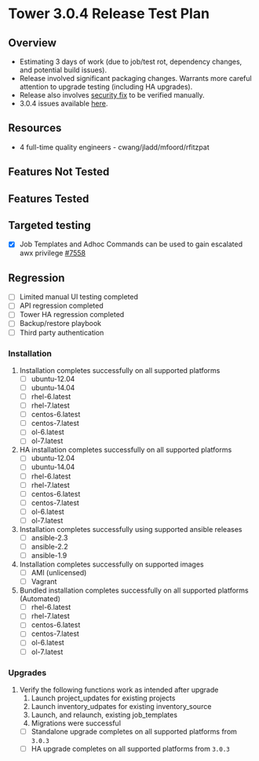 # Tower 3.0.4 Release Test Plan

## Overview

* Estimating 3 days of work (due to job/test rot, dependency changes, and potential build issues).
* Release involved significant packaging changes. Warrants more careful attention to upgrade testing (including HA upgrades).
* Release also involves [security fix](https://github.com/ansible/ansible-tower/issues/7558) to be verified manually.
* 3.0.4 issues available [here](https://github.com/ansible/ansible-tower/issues?q=is%3Aopen+is%3Aissue+milestone%3Arelease_3.0.4).

## Resources
* 4 full-time quality engineers - cwang/jladd/mfoord/rfitzpat

## Features Not Tested

## Features Tested

## Targeted testing

* [x] Job Templates and Adhoc Commands can be used to gain escalated awx privilege [#7558](https://github.com/ansible/ansible-tower/issues/7558)

## Regression
* [ ] Limited manual UI testing completed
* [ ] API regression completed
* [ ] Tower HA regression completed
* [ ] Backup/restore playbook
* [ ] Third party authentication

### Installation
1. Installation completes successfully on all supported platforms
    * [ ] ubuntu-12.04
    * [ ] ubuntu-14.04
    * [ ] rhel-6.latest
    * [ ] rhel-7.latest
    * [ ] centos-6.latest
    * [ ] centos-7.latest
    * [ ] ol-6.latest
    * [ ] ol-7.latest
1. HA installation completes successfully on all supported platforms
    * [ ] ubuntu-12.04
    * [ ] ubuntu-14.04
    * [ ] rhel-6.latest
    * [ ] rhel-7.latest
    * [ ] centos-6.latest
    * [ ] centos-7.latest
    * [ ] ol-6.latest
    * [ ] ol-7.latest
1. Installation completes successfully using supported ansible releases
    * [ ] ansible-2.3
    * [ ] ansible-2.2
    * [ ] ansible-1.9
1. Installation completes successfully on supported images
    * [ ] AMI (unlicensed)
    * [ ] Vagrant
1. Bundled installation completes successfully on all supported platforms (Automated)
    * [ ] rhel-6.latest
    * [ ] rhel-7.latest
    * [ ] centos-6.latest
    * [ ] centos-7.latest
    * [ ] ol-6.latest
    * [ ] ol-7.latest

### Upgrades
1. Verify the following functions work as intended after upgrade
    1. Launch project_updates for existing projects
    1. Launch inventory_udpates for existing inventory_source
    1. Launch, and relaunch, existing job_templates
    1. Migrations were successful
    * [ ] Standalone upgrade completes on all supported platforms from `3.0.3`
    * [ ] HA upgrade completes on all supported platforms from `3.0.3`

